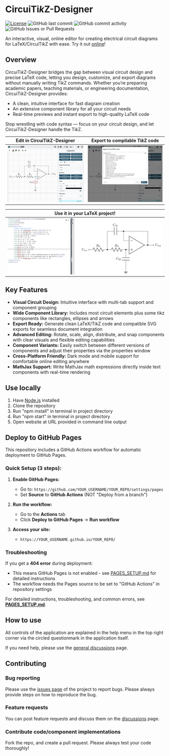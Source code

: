 # CircuiTi*k*Z-Designer

[![License](https://img.shields.io/github/license/circuit2tikz/circuitikz-designer)](LICENSE)
![GitHub last commit](https://img.shields.io/github/last-commit/circuit2tikz/circuitikz-designer)
![GitHub commit activity](https://img.shields.io/github/commit-activity/m/circuit2tikz/circuitikz-designer)
![GitHub Issues or Pull Requests](https://img.shields.io/github/issues/circuit2tikz/circuitikz-designer)

An interactive, visual, online editor for creating electrical circuit diagrams for LaTeX/CircuiTi*k*Z with ease. Try it out [online](https://circuit2tikz.tf.fau.de/designer/)!

## Overview

CircuiTi*k*Z-Designer bridges the gap between visual circuit design and precise LaTeX code, letting you design, customize, and export diagrams without manually writing TikZ commands.
Whether you’re preparing academic papers, teaching materials, or engineering documentation, CircuiTi*k*Z-Designer provides:

- A clean, intuitive interface for fast diagram creation
- An extensive component library for all your circuit needs
- Real-time previews and instant export to high-quality LaTeX code

Stop wrestling with code syntax — focus on your circuit design, and let CircuiTikZ-Designer handle the Ti*k*Z.

|         Edit in CircuiTi*k*Z-Designer         |            Export to compilable Ti*k*Z code            |
| :-------------------------------------------: | :----------------------------------------------------: |
| ![sallen-key edit](./examples/sallen-key.png) | ![sallen-key export](./examples/sallen-key_export.png) |

|               Use it in your LaTeX project!                |
| :--------------------------------------------------------: |
| ![sallen-key overleaf](./examples/sallen-key_overleaf.png) |

## Key Features

- **Visual Circuit Design:** Intuitive interface with multi-tab support and component grouping
- **Wide Component Library:** Includes most circuit elements plus some tikz components like rectangles, ellipses and arrows
- **Export Ready:** Generate clean LaTeX/TikZ code and compatible SVG exports for seamless document integration
- **Advanced Editing:** Rotate, scale, align, distribute, and snap components with clear visuals and flexible editing capabilities
- **Component Variants:** Easily switch between different versions of components and adjust their properties via the properties window
- **Cross-Platform Friendly:** Dark mode and mobile support for comfortable online editing anywhere
- **MathJax Support:** Write MathJax math expressions directly inside text components with real-time rendering

## Use locally

1. Have [Node.js](https://nodejs.org/) installed
2. Clone the repository
3. Run "npm install" in terminal in project directory
4. Run "npm start" in terminal in project directory
5. Open website at URL provided in command line output

## Deploy to GitHub Pages

This repository includes a GitHub Actions workflow for automatic deployment to GitHub Pages.

### Quick Setup (3 steps):

1. **Enable GitHub Pages:**
   - Go to: `https://github.com/YOUR_USERNAME/YOUR_REPO/settings/pages`
   - Set **Source** to **GitHub Actions** (NOT "Deploy from a branch")
   
2. **Run the workflow:**
   - Go to the **Actions** tab
   - Click **Deploy to GitHub Pages** → **Run workflow**
   
3. **Access your site:**
   - `https://YOUR_USERNAME.github.io/YOUR_REPO/`

### Troubleshooting

If you get a **404 error** during deployment:
- This means GitHub Pages is not enabled - see [PAGES_SETUP.md](PAGES_SETUP.md) for detailed instructions
- The workflow needs the Pages source to be set to "GitHub Actions" in repository settings

For detailed instructions, troubleshooting, and common errors, see **[PAGES_SETUP.md](PAGES_SETUP.md)**.

## How to use

All controls of the application are explained in the help menu in the top right corner via the circled questionmark in the application itself.

If you need help, please use the [general discussions](https://github.com/Circuit2TikZ/CircuiTikZ-Designer/discussions/categories/general) page.

## Contributing

### Bug reporting

Please use the [issues page](https://github.com/Circuit2TikZ/CircuiTikZ-Designer/issues) of the project to report bugs. Please always provide steps on how to reproduce the bug.

### Feature requests

You can post feature requests and discuss them on the [discussions](https://github.com/Circuit2TikZ/CircuiTikZ-Designer/discussions/categories/ideas) page.

### Contribute code/component implementations

Fork the repo, and create a pull request. Please always test your code thoroughly!
